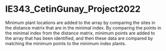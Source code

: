 # IE343_CetinGunay_Project2022

Minimum plant locations are added to the array by comparing the sites in the distance matrix that are in the minimal index. By comparing the points in the minimal index from the distance matrix, minimum points are added to the array that has been identified, and then these data are compared by matching the minimum points to the minimum index plants.

